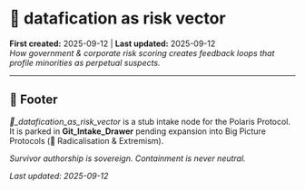 # 🧮 datafication as risk vector
**First created:** 2025-09-12 | **Last updated:** 2025-09-12  
*How government & corporate risk scoring creates feedback loops that profile minorities as perpetual suspects.*  

---

## 🏮 Footer  
*🧮_datafication_as_risk_vector* is a stub intake node for the Polaris Protocol.  
It is parked in **Git_Intake_Drawer** pending expansion into Big Picture Protocols (🪬 Radicalisation & Extremism).  

*Survivor authorship is sovereign. Containment is never neutral.*  

_Last updated: 2025-09-12_
